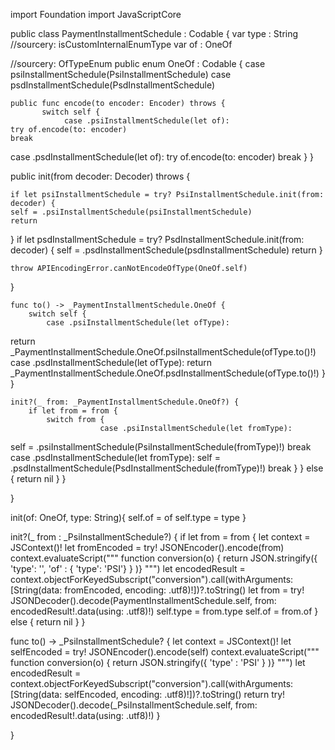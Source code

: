 import Foundation
import JavaScriptCore

public class PaymentInstallmentSchedule  : Codable {
var type : String
//sourcery: isCustomInternalEnumType
var of : OneOf

//sourcery: OfTypeEnum
public enum OneOf : Codable {
    case psiInstallmentSchedule(PsiInstallmentSchedule)
case psdInstallmentSchedule(PsdInstallmentSchedule)

    public func encode(to encoder: Encoder) throws {
           switch self {
                case .psiInstallmentSchedule(let of):
    try of.encode(to: encoder)
    break
case .psdInstallmentSchedule(let of):
    try of.encode(to: encoder)
    break
           }
}

public init(from decoder: Decoder) throws {
    
    if let psiInstallmentSchedule = try? PsiInstallmentSchedule.init(from: decoder) {
    self = .psiInstallmentSchedule(psiInstallmentSchedule)
    return
}
if let psdInstallmentSchedule = try? PsdInstallmentSchedule.init(from: decoder) {
    self = .psdInstallmentSchedule(psdInstallmentSchedule)
    return
}
    
    throw APIEncodingError.canNotEncodeOfType(OneOf.self)
}

    func to() -> _PaymentInstallmentSchedule.OneOf {
        switch self {
            case .psiInstallmentSchedule(let ofType):
return _PaymentInstallmentSchedule.OneOf.psiInstallmentSchedule(ofType.to()!)
case .psdInstallmentSchedule(let ofType):
return _PaymentInstallmentSchedule.OneOf.psdInstallmentSchedule(ofType.to()!)
        }
    }
    
    init?(_ from: _PaymentInstallmentSchedule.OneOf?) {
        if let from = from {
            switch from {
                        case .psiInstallmentSchedule(let fromType):
self = .psiInstallmentSchedule(PsiInstallmentSchedule(fromType)!)
break
case .psdInstallmentSchedule(let fromType):
self = .psdInstallmentSchedule(PsdInstallmentSchedule(fromType)!)
break
                    }
        } else {
            return nil
        }
    }

}

init(of: OneOf, type: String){
self.of = of
self.type = type
}

init?(_ from : _PsiInstallmentSchedule?) {
    if let from = from {
    let context = JSContext()!
    let fromEncoded = try! JSONEncoder().encode(from)
    context.evaluateScript("""
    function conversion(o) { return JSON.stringify({ 'type': '', 'of' : { 'type': 'PSI'} } )}
    """)
    let encodedResult = context.objectForKeyedSubscript("conversion").call(withArguments: [String(data: fromEncoded, encoding: .utf8)!])?.toString()
    let from = try! JSONDecoder().decode(PaymentInstallmentSchedule.self, from: encodedResult!.data(using: .utf8)!)
    self.type = from.type
self.of = from.of
    } else {
    return nil
    }
}

func to() -> _PsiInstallmentSchedule? {
let context = JSContext()!
let selfEncoded = try! JSONEncoder().encode(self)
context.evaluateScript("""
function conversion(o) { return JSON.stringify({ 'type' : 'PSI' } )}
""")
let encodedResult = context.objectForKeyedSubscript("conversion").call(withArguments: [String(data: selfEncoded, encoding: .utf8)!])?.toString()
return try! JSONDecoder().decode(_PsiInstallmentSchedule.self, from: encodedResult!.data(using: .utf8)!)
}

}
